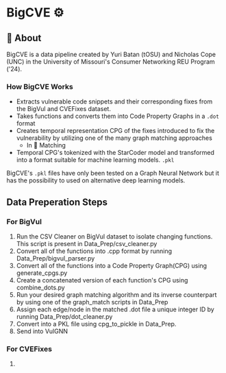 # BigCVE :gear: 

## :round_pushpin: About
BigCVE is a data pipeline created by Yuri Batan (tOSU) and Nicholas Cope (UNC) in the University of Missouri's Consumer Networking REU Program ('24). 
### How BigCVE Works
+ Extracts vulnerable code snippets and their corresponding fixes from the BigVul and CVEFixes dataset.
+ Takes functions and converts them into Code Property Graphs in a `.dot` format
+ Creates temporal representation CPG of the fixes introduced to fix the vulnerability by utilizing one of the many graph matching approaches
  + In :file_folder: Matching
+ Temporal CPG's tokenized with the StarCoder model and transformed into a format suitable for machine learning models. `.pkl`

BigCVE's `.pkl` files have only been tested on a Graph Neural Network but it has the possibility to used on alternative deep learning models.

## Data Preperation Steps
### For BigVul
1. Run the CSV Cleaner on BigVul dataset to isolate changing functions. This script is present in Data_Prep/csv_cleaner.py
2. Convert all of the functions into .cpp format by running Data_Prep/bigvul_parser.py
3. Convert all of the functions into a Code Property Graph(CPG) using generate_cpgs.py
4. Create a concatenated version of each function's CPG using combine_dots.py
5. Run your desired graph matching algorithm and its inverse counterpart by using one of the graph_match scripts in Data_Prep
6. Assign each edge/node in the matched .dot file a unique integer ID by running Data_Prep/dot_cleaner.py
7. Convert into a PKL file using cpg_to_pickle in Data_Prep.
8. Send into VulGNN
### For CVEFixes

1. 

